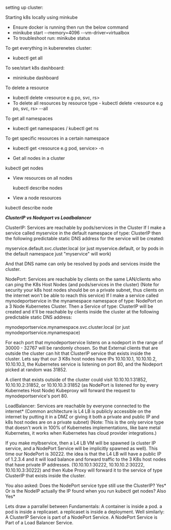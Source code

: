setting up cluster:

Starting k8s locally using minkube

- Ensure docker is running then run the below command
- minikube start --memory=4096 --vm-driver=virtualbox
- To troubleshoot run: minikube status

To get everything in kuberenetes cluster:

- kubectl get all

To see/start k8s dashboard:

- mininkube dashboard

To delete a resource

- kubectl delete <resource e.g po, svc, rs> <name of resource>
- To delete all resources by resource type - kubectl delete <resource e.g po, svc, rs> --all

To get all namespaces

- kubectl get namespaces / kubectl get ns

To get specific resources in a certain namespace

- kubectl get <resource e.g pod, service> -n <namespace>

- Get all nodes in a cluster

kubectl get nodes

- View resources on all nodes

  kubectl describe nodes

- View a node resources

kubectl describe node <nodename e.g minikube>

**_ClusterIP vs Nodeport vs Loadbalancer_**

ClusterIP: Services are reachable by pods/services in the Cluster
If I make a service called myservice in the default namespace of type: ClusterIP then the following predictable static DNS address for the service will be created:

myservice.default.svc.cluster.local (or just myservice.default, or by pods in the default namespace just "myservice" will work)

And that DNS name can only be resolved by pods and services inside the cluster.

NodePort: Services are reachable by clients on the same LAN/clients who can ping the K8s Host Nodes (and pods/services in the cluster) (Note for security your k8s host nodes should be on a private subnet, thus clients on the internet won't be able to reach this service)
If I make a service called mynodeportservice in the mynamespace namespace of type: NodePort on a 3 Node Kubernetes Cluster. Then a Service of type: ClusterIP will be created and it'll be reachable by clients inside the cluster at the following predictable static DNS address:

mynodeportservice.mynamespace.svc.cluster.local (or just mynodeportservice.mynamespace)

For each port that mynodeportservice listens on a nodeport in the range of 30000 - 32767 will be randomly chosen. So that External clients that are outside the cluster can hit that ClusterIP service that exists inside the cluster. Lets say that our 3 K8s host nodes have IPs 10.10.10.1, 10.10.10.2, 10.10.10.3, the Kubernetes service is listening on port 80, and the Nodeport picked at random was 31852.

A client that exists outside of the cluster could visit 10.10.10.1:31852, 10.10.10.2:31852, or 10.10.10.3:31852 (as NodePort is listened for by every Kubernetes Host Node) Kubeproxy will forward the request to mynodeportservice's port 80.

LoadBalancer: Services are reachable by everyone connected to the internet\* (Common architecture is L4 LB is publicly accessible on the internet by putting it in a DMZ or giving it both a private and public IP and k8s host nodes are on a private subnet)
(Note: This is the only service type that doesn't work in 100% of Kubernetes implementations, like bare metal Kubernetes, it works when Kubernetes has cloud provider integrations.)

If you make mylbservice, then a L4 LB VM will be spawned (a cluster IP service, and a NodePort Service will be implicitly spawned as well). This time our NodePort is 30222. the idea is that the L4 LB will have a public IP of 1.2.3.4 and it will load balance and forward traffic to the 3 K8s host nodes that have private IP addresses. (10.10.10.1:30222, 10.10.10.2:30222, 10.10.10.3:30222) and then Kube Proxy will forward it to the service of type ClusterIP that exists inside the cluster.

You also asked: Does the NodePort service type still use the ClusterIP? Yes*
Or is the NodeIP actually the IP found when you run kubectl get nodes? Also Yes*

Lets draw a parrallel between Fundamentals:
A container is inside a pod. a pod is inside a replicaset. a replicaset is inside a deployment.
Well similarly:
A ClusterIP Service is part of a NodePort Service. A NodePort Service is Part of a Load Balancer Service.
